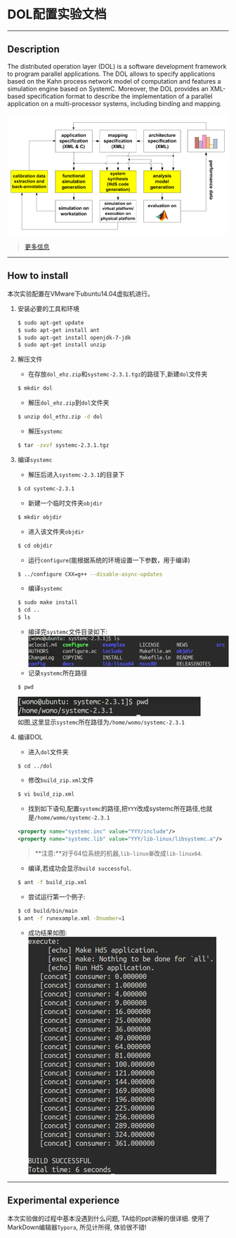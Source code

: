 # DOL配置实验文档

---

## Description
The distributed operation layer (DOL) is a software development framework to program parallel applications. The DOL allows to specify applications based on the Kahn process network model of computation and features a simulation engine based on SystemC. Moreover, the DOL provides an XML-based specification format to describe the implementation of a parallel application on a multi-processor systems, including binding and mapping.

![fig1](image/fig1.png)

> [更多信息](www.tik.ee.ethz.ch/~shapes/dol.html)

---

## How to install

本次实验配置在VMware下ubuntu14.04虚拟机进行。

1. 安装必要的工具和环境  
   ```sh
   $ sudo apt-get update
   $ sudo apt-get install ant
   $ sudo apt-get install openjdk-7-jdk
   $ sudo apt-get install unzip
   ```
2. 解压文件  
   - 在存放`dol_ehz.zip`和`systemc-2.3.1.tgz`的路径下,新建`dol`文件夹  
   ```sh
   $ mkdir dol
   ```
   - 解压`dol_ehz.zip`到`dol`文件夹  
   ```sh
   $ unzip dol_ethz.zip -d dol
   ```
   - 解压`systemc`
   ```sh
   $ tar -zxvf systemc-2.3.1.tgz
   ```
3. 编译`systemc`
   - 解压后进入`systemc-2.3.1`的目录下
   ```sh
   $ cd systemc-2.3.1
   ```
   - 新建一个临时文件夹`objdir`
   ```sh
   $ mkdir objdir
   ```
   - 进入该文件夹`objdir`
   ```sh
   $ cd objdir
   ```
   - 运行`configure`(能根据系统的环境设置一下参数，用于编译)
   ```sh
   $ ../configure CXX=g++ --disable-async-updates
   ```
   - 编译`systemc`
   ```sh
   $ sudo make install
   $ cd ..
   $ ls
   ```
   - 编译完`systemc`文件目录如下:    
     ![fig2](image/fig2.png)  
   - 记录`systemc`所在路径  
   ```sh
   $ pwd
   ```
   ![fig3](image/fig3.png)  
   如图,这里显示`systemc`所在路径为`/home/womo/systemc-2.3.1`
4. 编译DOL
   - 进入`dol`文件夹  
   ```sh
   $ cd ../dol
   ```
   - 修改`build_zip.xml`文件  
   ```sh
   $ vi build_zip.xml
   ```
   - 找到如下语句,配置`systemc`的路径,把`YYY`改成systemc所在路径,也就是`/home/womo/systemc-2.3.1`  
   ```xml
   <property name="systemc.inc" value="YYY/include"/>
   <property name="systemc.lib" value="YYY/lib-linux/libsystemc.a"/>
   ```
   > **注意:**对于64位系统的机器,`lib-linux要`改成`lib-linux64`.  

   - 编译,若成功会显示`build successful`.  
   ```sh
   $ ant -f build_zip.xml
   ```
   - 尝试运行第一个例子:  
   ```sh
   $ cd build/bin/main
   $ ant -f runexample.xml -Dnumber=1
   ```
   - 成功结果如图:  
   ![fig4](image/fig4.png)
---

## Experimental experience

本次实验做的过程中基本没遇到什么问题, TA给的ppt讲解的很详细. 使用了MarkDown编辑器`Typora`, 所见计所得, 体验很不错!
